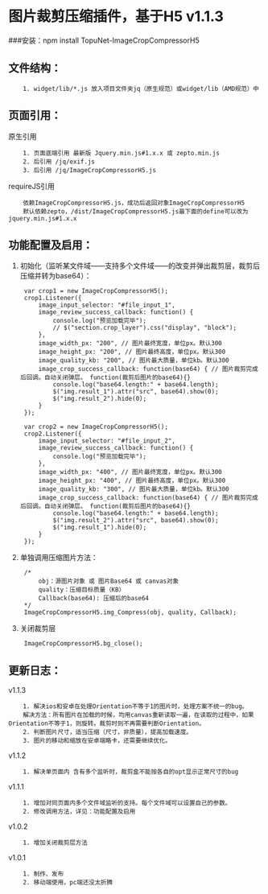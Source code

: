 # 图片裁剪压缩插件，基于H5 v1.1.3
###安装：npm install TopuNet-ImageCropCompressorH5

文件结构：
-------------
        1. widget/lib/*.js 放入项目文件夹jq（原生规范）或widget/lib（AMD规范）中

页面引用：
-------------
原生引用

        1. 页面底端引用 最新版 Jquery.min.js#1.x.x 或 zepto.min.js
        2. 后引用 /jq/exif.js
        3. 后引用 /jq/ImageCropCompressorH5.js

requireJS引用

        依赖ImageCropCompressorH5.js，成功后返回对象ImageCropCompressorH5
        默认依赖zepto，/dist/ImageCropCompressorH5.js最下面的define可以改为jquery.min.js#1.x.x

功能配置及启用：
--------------
1. 初始化（监听某文件域——支持多个文件域——的改变并弹出裁剪层，裁剪后压缩并转为base64）：

        var crop1 = new ImageCropCompressorH5();
        crop1.Listener({
            image_input_selector: "#file_input_1",
            image_review_success_callback: function() {
                console.log("预览加载完毕");
                // $("section.crop_layer").css("display", "block");
            },
            image_width_px: "200", // 图片最终宽度，单位px。默认300
            image_height_px: "200", // 图片最终高度，单位px。默认300
            image_quality_kb: "200", // 图片最大质量，单位kb。默认300
            image_crop_success_callback: function(base64) { // 图片裁剪完成后回调。自动关闭弹层。 function(裁剪后图片的base64){}
                console.log("base64.length:" + base64.length);
                $("img.result_1").attr("src", base64).show(0);
                $("img.result_2").hide(0);
            }
        });

        var crop2 = new ImageCropCompressorH5();
        crop2.Listener({
            image_input_selector: "#file_input_2",
            image_review_success_callback: function() {
                console.log("预览加载完毕");
            },
            image_width_px: "400", // 图片最终宽度，单位px。默认300
            image_height_px: "400", // 图片最终高度，单位px。默认300
            image_quality_kb: "300", // 图片最大质量，单位kb。默认300
            image_crop_success_callback: function(base64) { // 图片裁剪完成后回调。自动关闭弹层。 function(裁剪后图片的base64){}
                console.log("base64.length:" + base64.length);
                $("img.result_2").attr("src", base64).show(0);
                $("img.result_1").hide(0);
            }
        });

2. 单独调用压缩图片方法：

        /*
            obj：源图片对象 或 图片Base64 或 canvas对象
            quality：压缩目标质量（KB）
            Callback(base64): 压缩后的base64
        */
        ImageCropCompressorH5.img_Compress(obj, quality, Callback);

3. 关闭裁剪层

        ImageCropCompressorH5.bg_close();

更新日志：
-------------
v1.1.3

        1. 解决ios和安卓在处理Orientation不等于1的图片时，处理方案不统一的bug。
        解决方法：所有图片在加载的时候，均用canvas重新读取一遍，在读取的过程中，如果Orientation不等于1，则旋转。裁剪时则不再需要判断Orientation。
        2. 判断图片尺寸，适当压缩（尺寸，非质量），提高加载速度。
        3. 图片的移动和缩放在安卓端略卡，还需要继续优化。

v1.1.2

        1. 解决单页面内 含有多个监听时，裁剪盒不能按各自的opt显示正常尺寸的bug

v1.1.1

        1. 增加对同页面内多个文件域监听的支持。每个文件域可以设置自己的参数。
        2. 修改调用方法，详见：功能配置及启用

v1.0.2

        1. 增加关闭裁剪层方法
        
v1.0.1

        1. 制作、发布
        2. 移动端使用，pc端还没太折腾
        
